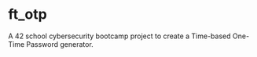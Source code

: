 # ft_otp
A 42 school cybersecurity bootcamp project to create a Time-based One-Time Password generator.
